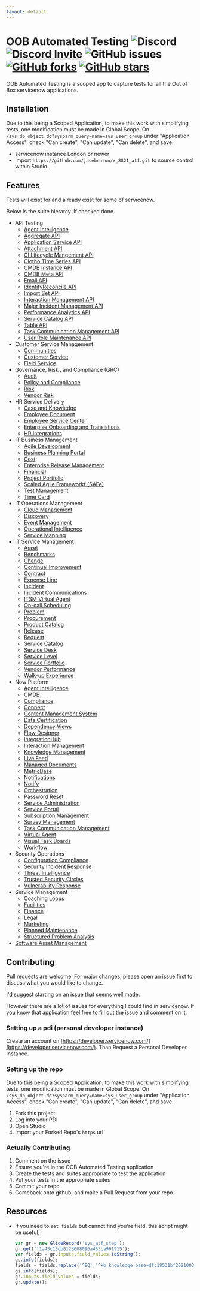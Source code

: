 ```yaml
---
layout: default
---
```

# OOB Automated Testing ![Discord](https://img.shields.io/discord/289994252241338369.svg) [![Discord Invite](https://img.shields.io/badge/discord-invite-green.svg)](https://discord.gg/QaMwnGd) ![GitHub issues](https://img.shields.io/github/issues/jacebenson/x_8821_atf.svg) [![GitHub forks](https://img.shields.io/github/forks/jacebenson/x_8821_atf.svg)](https://github.com/jacebenson/x_8821_atf/network) [![GitHub stars](https://img.shields.io/github/stars/jacebenson/x_8821_atf.svg)](https://github.com/jacebenson/x_8821_atf/stargazers) 

OOB Automated Testing is a scoped app to 
capture tests for all the Out of Box 
servicenow applications.

## Installation

Due to this being a Scoped Application, to make this work with simplifying tests,
one modification must be made in Global Scope.  On 
`/sys_db_object.do?sysparm_query=name=sys_user_group`
under "Application Access", check "Can create", "Can update", "Can delete", and
save.

* servicenow instance London or newer
* Import `https://github.com/jacebenson/x_8821_atf.git` 
  to source control within Studio.

## Features

Tests will exist for and already exist for some of servicenow.

Below is the suite hierarcy.  If checked done.

- API Testing
  - [Agent Intelligence](https://github.com/jacebenson/x_8821_atf/issues/1)
  - [Aggregate API](https://github.com/jacebenson/x_8821_atf/issues/2)
  - [Application Service API](https://github.com/jacebenson/x_8821_atf/issues/3)
  - [Attachment API](https://github.com/jacebenson/x_8821_atf/issues/4)
  - [CI Lifecycle Mangement API](https://github.com/jacebenson/x_8821_atf/issues/5)
  - [Clotho Time Series API](https://github.com/jacebenson/x_8821_atf/issues/6)
  - [CMDB Instance API](https://github.com/jacebenson/x_8821_atf/issues/7)
  - [CMDB Meta API](https://github.com/jacebenson/x_8821_atf/issues/8)
  - [Email API](https://github.com/jacebenson/x_8821_atf/issues/29)
  - [IdentifyReconcile API](https://github.com/jacebenson/x_8821_atf/issues/9)
  - [Import Set API](https://github.com/jacebenson/x_8821_atf/issues/28)
  - [Interaction Management API](https://github.com/jacebenson/x_8821_atf/issues/10)
  - [Major Incident Management API](https://github.com/jacebenson/x_8821_atf/issues/11)
  - [Performance Analytics API](https://github.com/jacebenson/x_8821_atf/issues/12)
  - [Service Catalog API](https://github.com/jacebenson/x_8821_atf/issues/13)
  - [Table API](https://github.com/jacebenson/x_8821_atf/issues/14)
  - [Task Communication Management API](https://github.com/jacebenson/x_8821_atf/issues/15)
  - [User Role Maintenance API](https://github.com/jacebenson/x_8821_atf/issues/16)
- Customer Service Management
  - [Communities](https://github.com/jacebenson/x_8821_atf/issues/37)
  - [Customer Service](https://github.com/jacebenson/x_8821_atf/issues/38)
  - [Field Service](https://github.com/jacebenson/x_8821_atf/issues/39)
- Governance, Risk , and Compliance (GRC)
  - [Audit](https://github.com/jacebenson/x_8821_atf/issues/25)
  - [Policy and Compliance](https://github.com/jacebenson/x_8821_atf/issues/40)
  - [Risk](https://github.com/jacebenson/x_8821_atf/issues/33)
  - [Vendor Risk](https://github.com/jacebenson/x_8821_atf/issues/34)
- HR Service Delivery
  - [Case and Knowledge](https://github.com/jacebenson/x_8821_atf/issues/41)
  - [Employee Document](https://github.com/jacebenson/x_8821_atf/issues/42)
  - [Employee Service Center](https://github.com/jacebenson/x_8821_atf/issues/43)
  - [Enterpise Onboarding and Transistions](https://github.com/jacebenson/x_8821_atf/issues/44)
  - [HR Integrations](https://github.com/jacebenson/x_8821_atf/issues/45)
- IT Business Management
  - [Agile Development](https://github.com/jacebenson/x_8821_atf/issues/46)
  - [Business Planning Portal](https://github.com/jacebenson/x_8821_atf/issues/47)
  - [Cost](https://github.com/jacebenson/x_8821_atf/issues/48)
  - [Enterprise Release Management](https://github.com/jacebenson/x_8821_atf/issues/49)
  - [Financial](https://github.com/jacebenson/x_8821_atf/issues/50)
  - [Project Portfolio](https://github.com/jacebenson/x_8821_atf/issues/51)
  - [Scaled Agile Frameworkf (SAFe)](https://github.com/jacebenson/x_8821_atf/issues/52)
  - [Test Management](https://github.com/jacebenson/x_8821_atf/issues/53)
  - [Time Card](https://github.com/jacebenson/x_8821_atf/issues/54)
- IT Operations Management
  - [Cloud Management](https://github.com/jacebenson/x_8821_atf/issues/55)
  - [Discovery](https://github.com/jacebenson/x_8821_atf/issues/56)
  - [Event Management](https://github.com/jacebenson/x_8821_atf/issues/57)
  - [Operational Intelligence](https://github.com/jacebenson/x_8821_atf/issues/58)
  - [Service Mapping](https://github.com/jacebenson/x_8821_atf/issues/59)
- IT Service Management
  - [Asset](https://github.com/jacebenson/x_8821_atf/issues/30)
  - [Benchmarks](https://github.com/jacebenson/x_8821_atf/issues/60)
  - [Change](https://github.com/jacebenson/x_8821_atf/issues/19)
  - [Continual Improvement](https://github.com/jacebenson/x_8821_atf/issues/61)
  - [Contract](https://github.com/jacebenson/x_8821_atf/issues/62)
  - [Expense Line](https://github.com/jacebenson/x_8821_atf/issues/63)
  - [Incident](https://github.com/jacebenson/x_8821_atf/issues/17)
  - [Incident Communications](https://github.com/jacebenson/x_8821_atf/issues/18)
  - [ITSM Virtual Agent](https://github.com/jacebenson/x_8821_atf/issues/64)
  - [On-call Scheduling](https://github.com/jacebenson/x_8821_atf/issues/65)
  - [Problem](https://github.com/jacebenson/x_8821_atf/issues/20)
  - [Procurement](https://github.com/jacebenson/x_8821_atf/issues/66)
  - [Product Catalog](https://github.com/jacebenson/x_8821_atf/issues/67)
  - [Release](https://github.com/jacebenson/x_8821_atf/issues/68)
  - [Request](https://github.com/jacebenson/x_8821_atf/issues/21)
  - [Service Catalog](https://github.com/jacebenson/x_8821_atf/issues/22)
  - [Service Desk](https://github.com/jacebenson/x_8821_atf/issues/69)
  - [Service Level](https://github.com/jacebenson/x_8821_atf/issues/70)
  - [Service Portfolio](https://github.com/jacebenson/x_8821_atf/issues/71)
  - [Vendor Performance](https://github.com/jacebenson/x_8821_atf/issues/72)
  - [Walk-up Experience](https://github.com/jacebenson/x_8821_atf/issues/73)
- Now Platform
  - [Agent Intelligence](https://github.com/jacebenson/x_8821_atf/issues/74)
  - [CMDB](https://github.com/jacebenson/x_8821_atf/issues/75)
  - [Compliance](https://github.com/jacebenson/x_8821_atf/issues/76)
  - [Connect](https://github.com/jacebenson/x_8821_atf/issues/77)
  - [Content Management System](https://github.com/jacebenson/x_8821_atf/issues/78)
  - [Data Certification](https://github.com/jacebenson/x_8821_atf/issues/79)
  - [Dependency Views](https://github.com/jacebenson/x_8821_atf/issues/80)
  - [Flow Designer](https://github.com/jacebenson/x_8821_atf/issues/81)
  - [IntegrationHub](https://github.com/jacebenson/x_8821_atf/issues/82)
  - [Interaction Management](https://github.com/jacebenson/x_8821_atf/issues/83)
  - [Knowledge Management](https://github.com/jacebenson/x_8821_atf/issues/84)
  - [Live Feed](https://github.com/jacebenson/x_8821_atf/issues/85)
  - [Managed Documents](https://github.com/jacebenson/x_8821_atf/issues/86)
  - [MetricBase](https://github.com/jacebenson/x_8821_atf/issues/87)
  - [Notifications](https://github.com/jacebenson/x_8821_atf/issues/88)
  - [Notify](https://github.com/jacebenson/x_8821_atf/issues/89)
  - [Orchestration](https://github.com/jacebenson/x_8821_atf/issues/90)
  - [Password Reset](https://github.com/jacebenson/x_8821_atf/issues/91)
  - [Service Administration](https://github.com/jacebenson/x_8821_atf/issues/92)
  - [Service Portal](https://github.com/jacebenson/x_8821_atf/issues/93)
  - [Subscription Management](https://github.com/jacebenson/x_8821_atf/issues/95)
  - [Survey Management](https://github.com/jacebenson/x_8821_atf/issues/94)
  - [Task Communication Management](https://github.com/jacebenson/x_8821_atf/issues/96)
  - [Virtual Agent](https://github.com/jacebenson/x_8821_atf/issues/97)
  - [Visual Task Boards](https://github.com/jacebenson/x_8821_atf/issues/98)
  - [Workflow](https://github.com/jacebenson/x_8821_atf/issues/99)
- Security Operations
  - [Configuration Compliance](https://github.com/jacebenson/x_8821_atf/issues/100)
  - [Security Incident Response](https://github.com/jacebenson/x_8821_atf/issues/101)
  - [Threat Intelligence](https://github.com/jacebenson/x_8821_atf/issues/102)
  - [Trusted Security Circles](https://github.com/jacebenson/x_8821_atf/issues/103)
  - [Vulnerability Response](https://github.com/jacebenson/x_8821_atf/issues/104)
- Service Management
  - [Coaching Loops](https://github.com/jacebenson/x_8821_atf/issues/35)
  - [Facilities](https://github.com/jacebenson/x_8821_atf/issues/36)
  - [Finance](https://github.com/jacebenson/x_8821_atf/issues/105)
  - [Legal](https://github.com/jacebenson/x_8821_atf/issues/106)
  - [Marketing](https://github.com/jacebenson/x_8821_atf/issues/107)
  - [Planned Maintenance](https://github.com/jacebenson/x_8821_atf/issues/108)
  - [Structured Problem Analysis](https://github.com/jacebenson/x_8821_atf/issues/109)
- [Software Asset Management](https://github.com/jacebenson/x_8821_atf/issues/26)
 

## Contributing

Pull requests are welcome. For major changes, 
please open an issue first to discuss what you 
would like to change.

I'd suggest starting on an [issue that seems well made](https://github.com/jacebenson/x_8821_atf/issues?q=is%3Aopen+is%3Aissue+label%3A%22good+first+issue%22).

However there are a lot of issues for everything I could find in servicenow.  If you know that application feel free to fill out the issue and comment on it.

### Setting up a pdi (personal developer instance)

Create an account on [https://developer.servicenow.com/](https://developer.servicenow.com/).
Than Request a Personal Developer Instance.

### Setting up the repo

Due to this being a Scoped Application, to make this work with simplifying tests,
one modification must be made in Global Scope.  On 
`/sys_db_object.do?sysparm_query=name=sys_user_group`
under "Application Access", check "Can create", "Can update", "Can delete", and
save.

1.  Fork this project
2.  Log into your PDI
3.  Open Studio
4.  Import your Forked Repo's `https` url

### Actually Contributing

1.  Comment on the issue
2.  Ensure you're in the OOB Automated Testing application
3.  Create the tests and suites appropriate to test the application
4.  Put your tests in the appropriate suites
4.  Commit your repo
5.  Comeback onto github, and make a Pull Request from your repo.

## Resources

* If you need to `set fields` but cannot find 
  you're field, this script might be useful;
  ```js
  var gr = new GlideRecord('sys_atf_step');
  gr.get('f1a43c15db0123008096a455ca961915');
  var fields = gr.inputs.field_values.toString();
  gs.info(fields);
  fields = fields.replace('^EQ','^kb_knowledge_base=dfc19531bf2021003f07e2c1ac0739ab^EQ');
  gs.info(fields);
  gr.inputs.field_values = fields;
  gr.update();
  ```
